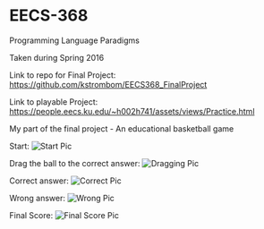# EECS-368
Programming Language Paradigms

Taken during Spring 2016

Link to repo for Final Project: https://github.com/kstrombom/EECS368_FinalProject

Link to playable Project: https://people.eecs.ku.edu/~h002h741/assets/views/Practice.html

My part of the final project - An educational basketball game

Start:
![Start Pic](/images/1.png)

Drag the ball to the correct answer:
![Dragging Pic](/images/2.png)

Correct answer:
![Correct Pic](/images/3.png)

Wrong answer:
![Wrong Pic](/images/4.png)

Final Score:
![Final Score Pic](/images/5.png)
